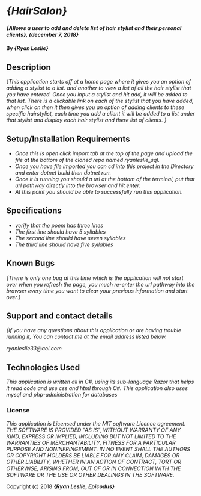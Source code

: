 # _{HairSalon}_

#### _{Allows a user to add and delete list of hair stylist and their personal clients}, {december 7, 2018}_

#### By _**{Ryan Leslie}**_

## Description

_{This application starts off at a home page where it gives you an option of adding a stylist to a list. and another to view a list of all the hair stylist that you have entered. Once you input a stylist and hit add, it will be added to that list. There is a clickable link on each of the stylist that you have added, when click on then it then gives you an option of adding clients to these specific hairstylist, each time you add a client it will be added to a list under that stylist and display each hair stylist and there list of clients. }_

## Setup/Installation Requirements


* _Once this is open click import tab at the top of the page and upload the file at the bottom of the cloned repo named ryanleslie_sql._
* _Once you have file imported you can cd into this project in the Directory and enter dotnet build then dotnet run._
* _Once it is running you should a url at the bottom of the terminal, put that url pathway directly into the browser and hit enter._
* _At this point you should be able to successfully run this application._

## Specifications
* _verify that the poem has three lines_
* _The first line should have 5 syllables_
* _The second line should have seven syllables_
* _The third line should have five syllables_





## Known Bugs

_{There is only one bug at this time which is the application will not start over when you refresh the page, you much re-enter the url pathway into the browser every time you want to clear your previous information and start over.}_

## Support and contact details

_{If you have any questions about this application or are having trouble running it, You can contact me at the email address listed below._

  _ryanleslie33@aol.com_

## Technologies Used

_This application is written all in C#, using its sub-language Razor that helps it read code and use css and html through C#. This application also uses mysql and php-administration for databases_

### License

*This application is Licensed under the MIT software Licence agreement. THE SOFTWARE IS PROVIDED "AS IS", WITHOUT WARRANTY OF ANY KIND, EXPRESS OR IMPLIED, INCLUDING BUT NOT LIMITED TO THE WARRANTIES OF MERCHANTABILITY, FITNESS FOR A PARTICULAR PURPOSE AND NONINFRINGEMENT. IN NO EVENT SHALL THE AUTHORS OR COPYRIGHT HOLDERS BE LIABLE FOR ANY CLAIM, DAMAGES OR OTHER LIABILITY, WHETHER IN AN ACTION OF CONTRACT, TORT OR OTHERWISE, ARISING FROM, OUT OF OR IN CONNECTION WITH THE SOFTWARE OR THE USE OR OTHER DEALINGS IN THE SOFTWARE.*

Copyright (c) 2018 **_{Ryan Leslie, Epicodus}_**
